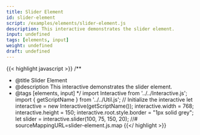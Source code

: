 ```yaml
---
title: Slider Element
id: slider-element
script: /examples/elements/slider-element.js
description: This interactive demonstrates the slider element.
input: undefined
tags: [elements, input]
weight: undefined
draft: undefined
---
```


{{< highlight javascript >}}
/**
* @title Slider Element
* @description This interactive demonstrates the slider element.
* @tags [elements, input]
*/
import Interactive from '../../Interactive.js';
import { getScriptName } from '../../Util.js';
// Initialize the interactive
let interactive = new Interactive(getScriptName());
interactive.width = 768;
interactive.height = 150;
interactive.root.style.border = "1px solid grey";
let slider = interactive.slider(100, 75, 150, 20);
//# sourceMappingURL=slider-element.js.map
{{</ highlight >}}

